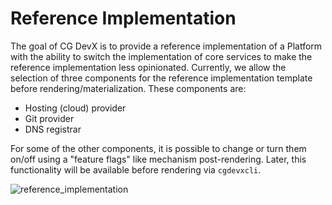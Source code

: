 # Reference Implementation

The goal of CG DevX is to provide a reference implementation of a Platform with the ability to switch the implementation of core services to make the reference implementation less opinionated. Currently, we allow the selection of three components for the reference implementation template before rendering/materialization. These components are:

- Hosting (cloud) provider
- Git provider
- DNS registrar

For some of the other components, it is possible to change or turn them on/off using a "feature flags" like mechanism post-rendering. Later, this functionality will be available before rendering via `cgdevxcli`.

![reference_implementation](../assets/diagrams.drawio)
